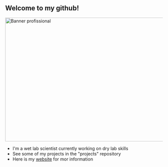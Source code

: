 ## Welcome to my github!

<!--
**arlindomatias/arlindomatias** is a ✨ _special_ ✨ repository because its `README.md` (this file) appears on your GitHub profile.

Here are some ideas to get you started:

- 🔭 I’m currently working on ...
- 🌱 I’m currently learning ...
- 👯 I’m looking to collaborate on ...
- 🤔 I’m looking for help with ...
- 💬 Ask me about ...
- 📫 How to reach me: ...
- 😄 Pronouns: ...
- ⚡ Fun fact: ...
-->
<img width="1584" height="396" alt="Banner profissional" src="https://github.com/user-attachments/assets/e7187079-e5b2-4545-90dc-1c00231d0665" />

- I'm a wet lab scientist currently working on dry lab skills
- See some of my projects in the "projects" repository
- Here is my [website](sites.google.com/view/arlindomatias) for mor information

